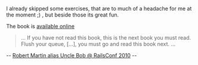 I already skipped some exercises, that are to much of a headache for me at the moment ;) ,
but beside those its great fun.

The book is [available online](http://mitpress.mit.edu/sicp/full-text/book/book.html)

>... If you have not read this book, this is the next book you must read.  
Flush your queue, [...], you must go and read this book next. ...

-- [Robert Martin alias Uncle Bob @ RailsConf 2010](http://en.oreilly.com/rails2010/public/schedule/detail/14134) --  
 